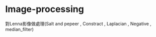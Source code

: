 # Image-processing


對Lenna影像做處理(Salt and pepeer , Constract , Laplacian , Negative , median_filter)
